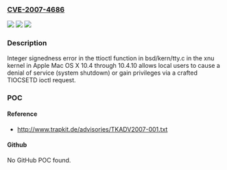 ### [CVE-2007-4686](https://cve.mitre.org/cgi-bin/cvename.cgi?name=CVE-2007-4686)
![](https://img.shields.io/static/v1?label=Product&message=n%2Fa&color=blue)
![](https://img.shields.io/static/v1?label=Version&message=n%2Fa&color=blue)
![](https://img.shields.io/static/v1?label=Vulnerability&message=n%2Fa&color=brighgreen)

### Description

Integer signedness error in the ttioctl function in bsd/kern/tty.c in the xnu kernel in Apple Mac OS X 10.4 through 10.4.10 allows local users to cause a denial of service (system shutdown) or gain privileges via a crafted TIOCSETD ioctl request.

### POC

#### Reference
- http://www.trapkit.de/advisories/TKADV2007-001.txt

#### Github
No GitHub POC found.

